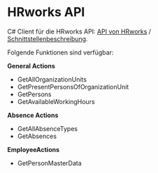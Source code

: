 # HRworks API

C# Client für die HRworks API: [API von HRworks](https://www.hrworks.de/produkt/api/) / [Schnittstellenbeschreibung](https://www.hrworks.de/public/HRworks_API_Reference.pdf).

Folgende Funktionen sind verfügbar:

**General Actions**
- GetAllOrganizationUnits
- GetPresentPersonsOfOrganizationUnit
- GetPersons
- GetAvailableWorkingHours

**Absence Actions**
- GetAllAbsenceTypes
- GetAbsences

**EmployeeActions**
- GetPersonMasterData
